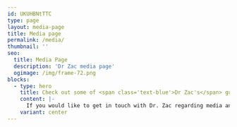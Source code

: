 ```yaml
---
id: UKUHBNtTTC
type: page
layout: media-page
title: Media page
permalink: /media/
thumbnail: ''
seo:
  title: Media Page
  description: 'Dr Zac media page'
  ogimage: /img/frame-72.png
blocks:
  - type: hero
    title: Check out some of <span class='text-blue'>Dr Zac's</span> guest appearances on The Today Show
    content: |-
      If you would like to get in touch with Dr. Zac regarding media and public speaking, please email <a href='mailto:info@doctorzac.com' class='text-blue underlined-link'>info@doctorzac.com</a>.
    variant: center
---
```


